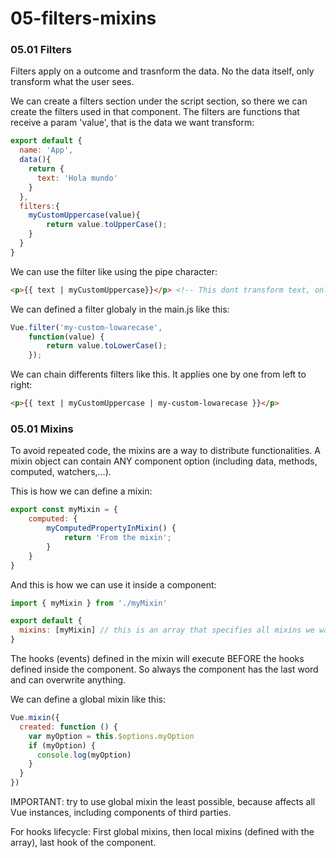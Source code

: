 # 05-filters-mixins

### 05.01 Filters

Filters apply on a outcome and trasnform the data. No the data itself, only transform what the user sees.

We can create a filters section under the script section, so there we can create the filters used in that component. The filters are functions that receive a param 'value', that is the data we want transform:

```javascript
export default {
  name: 'App',
  data(){
    return {
      text: 'Hola mundo'
    }      
  },
  filters:{
    myCustomUppercase(value){
        return value.toUpperCase();
    }
  }
}
```

We can use the filter like using the pipe character:
```html
<p>{{ text | myCustomUppercase}}</p> <!-- This dont transform text, only transform the output -->
```

We can defined a filter globaly in the main.js like this:
```javascript
Vue.filter('my-custom-lowarecase',
    function(value) {
        return value.toLowerCase();
    });
```

We can chain differents filters like this. It applies one by one from left to right:
```html
<p>{{ text | myCustomUppercase | my-custom-lowarecase }}</p>
```

### 05.01 Mixins

To avoid repeated code, the mixins are a way to distribute functionalities. A mixin object can contain ANY component option (including data, methods, computed, watchers,...).

This is how we can define a mixin:
```javascript
export const myMixin = {
    computed: {
        myComputedPropertyInMixin() {
            return 'From the mixin';
        }
    }
}
```

And this is how we can use it inside a component:
```javascript
import { myMixin } from './myMixin' 

export default {
  mixins: [myMixin] // this is an array that specifies all mixins we want to merge in this component.
}
```

The hooks (events) defined in the mixin will execute BEFORE the hooks defined inside the component. So always the component has the last word and can overwrite anything.

We can define a global mixin like this:
```javascript
Vue.mixin({
  created: function () {
    var myOption = this.$options.myOption
    if (myOption) {
      console.log(myOption)
    }
  }
})
```

IMPORTANT: try to use global mixin the least possible, because affects all Vue instances, including components of third parties.

For hooks lifecycle: First global mixins, then local mixins (defined with the array), last hook of the component.